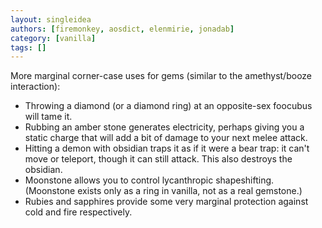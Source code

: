 ```yaml
---
layout: singleidea
authors: [firemonkey, aosdict, elenmirie, jonadab]
category: [vanilla]
tags: []
---
```

More marginal corner-case uses for gems (similar to the amethyst/booze interaction):
* Throwing a diamond (or a diamond ring) at an opposite-sex foocubus will tame it.
* Rubbing an amber stone generates electricity, perhaps giving you a static charge that will add a bit of damage to your next melee attack.
* Hitting a demon with obsidian traps it as if it were a bear trap: it can't move or teleport, though it can still attack. This also destroys the obsidian.
* Moonstone allows you to control lycanthropic shapeshifting. (Moonstone exists only as a ring in vanilla, not as a real gemstone.)
* Rubies and sapphires provide some very marginal protection against cold and fire respectively.
